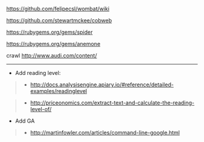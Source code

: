 https://github.com/felipecsl/wombat/wiki

https://github.com/stewartmckee/cobweb

https://rubygems.org/gems/spider

https://rubygems.org/gems/anemone

crawl http://www.audi.com/content/

***

* Add reading level:

> - http://docs.analysisengine.apiary.io/#reference/detailed-examples/readinglevel

> - http://priceonomics.com/extract-text-and-calculate-the-reading-level-of/

* Add GA

> - http://martinfowler.com/articles/command-line-google.html
